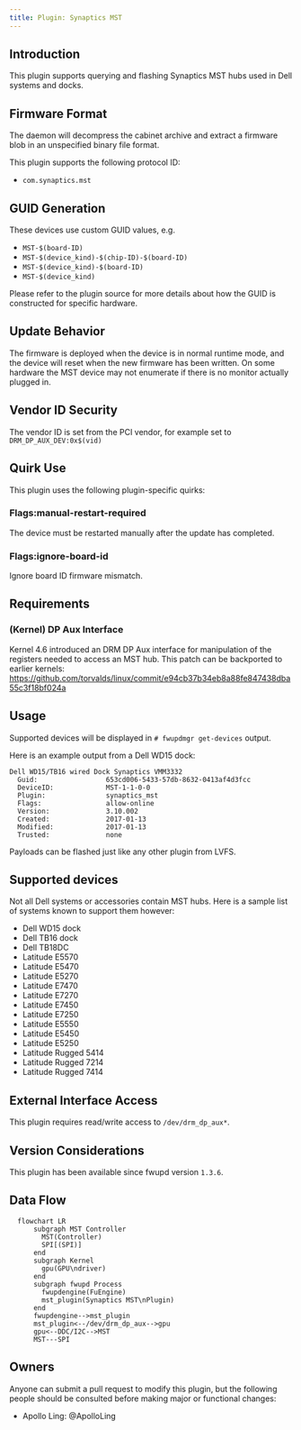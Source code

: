 ```yaml
---
title: Plugin: Synaptics MST
---
```


## Introduction

This plugin supports querying and flashing Synaptics MST hubs used in Dell systems
and docks.

## Firmware Format

The daemon will decompress the cabinet archive and extract a firmware blob in
an unspecified binary file format.

This plugin supports the following protocol ID:

* `com.synaptics.mst`

## GUID Generation

These devices use custom GUID values, e.g.

* `MST-$(board-ID)`
* `MST-$(device_kind)-$(chip-ID)-$(board-ID)`
* `MST-$(device_kind)-$(board-ID)`
* `MST-$(device_kind)`

Please refer to the plugin source for more details about how the GUID is
constructed for specific hardware.

## Update Behavior

The firmware is deployed when the device is in normal runtime mode, and the
device will reset when the new firmware has been written. On some hardware the
MST device may not enumerate if there is no monitor actually plugged in.

## Vendor ID Security

The vendor ID is set from the PCI vendor, for example set to `DRM_DP_AUX_DEV:0x$(vid)`

## Quirk Use

This plugin uses the following plugin-specific quirks:

### Flags:manual-restart-required

The device must be restarted manually after the update has completed.

### Flags:ignore-board-id

Ignore board ID firmware mismatch.

## Requirements

### (Kernel) DP Aux Interface

Kernel 4.6 introduced an DRM DP Aux interface for manipulation of the registers
needed to access an MST hub.
This patch can be backported to earlier kernels:
<https://github.com/torvalds/linux/commit/e94cb37b34eb8a88fe847438dba55c3f18bf024a>

## Usage

Supported devices will be displayed in `# fwupdmgr get-devices` output.

Here is an example output from a Dell WD15 dock:

```text
Dell WD15/TB16 wired Dock Synaptics VMM3332
  Guid:                 653cd006-5433-57db-8632-0413af4d3fcc
  DeviceID:             MST-1-1-0-0
  Plugin:               synaptics_mst
  Flags:                allow-online
  Version:              3.10.002
  Created:              2017-01-13
  Modified:             2017-01-13
  Trusted:              none
```

Payloads can be flashed just like any other plugin from LVFS.

## Supported devices

Not all Dell systems or accessories contain MST hubs.
Here is a sample list of systems known to support them however:

* Dell WD15 dock
* Dell TB16 dock
* Dell TB18DC
* Latitude E5570
* Latitude E5470
* Latitude E5270
* Latitude E7470
* Latitude E7270
* Latitude E7450
* Latitude E7250
* Latitude E5550
* Latitude E5450
* Latitude E5250
* Latitude Rugged 5414
* Latitude Rugged 7214
* Latitude Rugged 7414

## External Interface Access

This plugin requires read/write access to `/dev/drm_dp_aux*`.

## Version Considerations

This plugin has been available since fwupd version `1.3.6`.

## Data Flow

```mermaid
  flowchart LR
      subgraph MST Controller
        MST(Controller)
        SPI[(SPI)]
      end
      subgraph Kernel
        gpu(GPU\ndriver)
      end
      subgraph fwupd Process
        fwupdengine(FuEngine)
        mst_plugin(Synaptics MST\nPlugin)
      end
      fwupdengine-->mst_plugin
      mst_plugin<--/dev/drm_dp_aux-->gpu
      gpu<--DDC/I2C-->MST
      MST---SPI
```

## Owners

Anyone can submit a pull request to modify this plugin, but the following people should be
consulted before making major or functional changes:

* Apollo Ling: @ApolloLing
